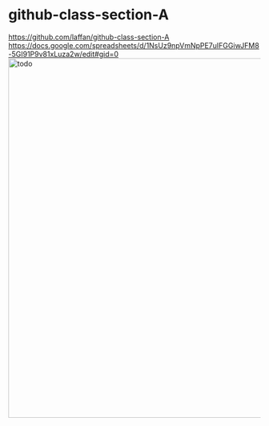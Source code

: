 # github-class-section-A
https://github.com/laffan/github-class-section-A
https://docs.google.com/spreadsheets/d/1NsUz9npVmNpPE7uIFGGiwJFM8-5GI91P9v81xLuza2w/edit#gid=0
<img width="717" alt="todo" src="https://github.com/laffan/github-class-section-A/assets/5421145/6fbe4fda-d7a1-4991-b43a-382f63145005">

